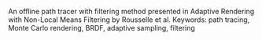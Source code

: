 An offline path tracer with filtering method presented in Adaptive Rendering with Non-Local Means Filtering by Rousselle et al. 
Keywords: path tracing, Monte Carlo rendering, BRDF, adaptive sampling, filtering
